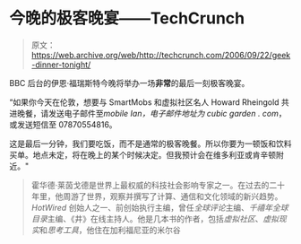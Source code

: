 # 今晚的极客晚宴——TechCrunch

> 原文：<https://web.archive.org/web/http://techcrunch.com/2006/09/22/geek-dinner-tonight/>

BBC 后台的伊恩·福瑞斯特今晚将举办一场**非常**的最后一刻极客晚宴。

“如果你今天在伦敦，想要与 SmartMobs 和虚拟社区名人 Howard Rheingold 共进晚餐，请发送电子邮件至*mobile Ian，电子邮件地址为 cubic garden . com*，或发送短信至 07870554816。

这是最后一分钟，我们要吃饭，而不是通常的极客晚餐。所以你要为一顿饭和饮料买单。地点未定，将在晚上的某个时候决定。但我预计会在维多利亚或肯辛顿附近。"

> 霍华德·莱茵戈德是世界上最权威的科技社会影响专家之一。在过去的二十年里，他周游了世界，观察并撰写了计算、通信和文化领域的新兴趋势。 *HotWired* 创始人之一、前创始执行主编，曾任*全球评论*主编、*千禧年全球目录*主编、《井》在线主持人。他是几本书的作者，包括*虚拟社区*、*虚拟现实*和*思考工具*，他住在加利福尼亚的米尔谷